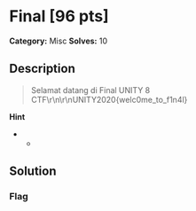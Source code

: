 # Final [96 pts]

**Category:** Misc
**Solves:** 10

## Description
>Selamat datang di Final UNITY 8 CTF\r\n\r\nUNITY2020{welc0me_to_f1n4l}

**Hint**
* -

## Solution

### Flag

